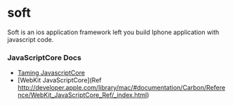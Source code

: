 soft
====

Soft is an ios application framework left you build Iphone application with javascript code. 


### JavaScriptCore Docs

* [Taming JavascriptCore](http://parmanoir.com/Taming_JavascriptCore_within_and_without_WebView)
* [WebKit JavaScriptCore](Ref http://developer.apple.com/library/mac/#documentation/Carbon/Reference/WebKit_JavaScriptCore_Ref/_index.html)

